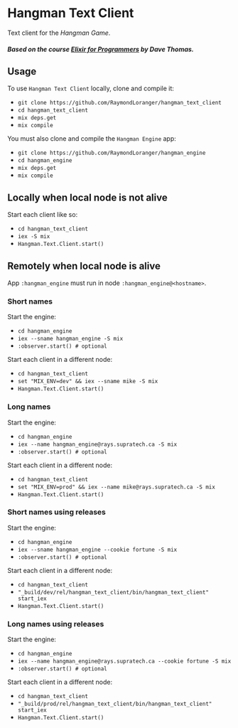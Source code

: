 # Hangman Text Client

Text client for the _Hangman Game_.

##### Based on the course [Elixir for Programmers](https://codestool.coding-gnome.com/courses/elixir-for-programmers) by Dave Thomas.

## Usage

To use `Hangman Text Client` locally, clone and compile it:

  - `git clone https://github.com/RaymondLoranger/hangman_text_client`
  - `cd hangman_text_client`
  - `mix deps.get`
  - `mix compile`

You must also clone and compile the `Hangman Engine` app:

  - `git clone https://github.com/RaymondLoranger/hangman_engine`
  - `cd hangman_engine`
  - `mix deps.get`
  - `mix compile`

## Locally when local node is not alive

Start each client like so:

  - `cd hangman_text_client`
  - `iex -S mix`
  - `Hangman.Text.Client.start()`

## Remotely when local node is alive

App `:hangman_engine` must run in node `:hangman_engine@<hostname>`.

### Short names

Start the engine:

  - `cd hangman_engine`
  - `iex --sname hangman_engine -S mix`
  - `:observer.start() # optional`

Start each client in a different node:

  - `cd hangman_text_client`
  - `set "MIX_ENV=dev" && iex --sname mike -S mix`
  - `Hangman.Text.Client.start()`

### Long names

Start the engine:

  - `cd hangman_engine`
  - `iex --name hangman_engine@rays.supratech.ca -S mix`
  - `:observer.start() # optional`

Start each client in a different node:

  - `cd hangman_text_client`
  - `set "MIX_ENV=prod" && iex --name mike@rays.supratech.ca -S mix`
  - `Hangman.Text.Client.start()`

### Short names using releases

Start the engine:

  - `cd hangman_engine`
  - `iex --sname hangman_engine --cookie fortune -S mix`
  - `:observer.start() # optional`

Start each client in a different node:

  - `cd hangman_text_client`
  - `"_build/dev/rel/hangman_text_client/bin/hangman_text_client" start_iex`
  - `Hangman.Text.Client.start()`

### Long names using releases

Start the engine:

  - `cd hangman_engine`
  - `iex --name hangman_engine@rays.supratech.ca --cookie fortune -S mix`
  - `:observer.start() # optional`

Start each client in a different node:

  - `cd hangman_text_client`
  - `"_build/prod/rel/hangman_text_client/bin/hangman_text_client" start_iex`
  - `Hangman.Text.Client.start()`
